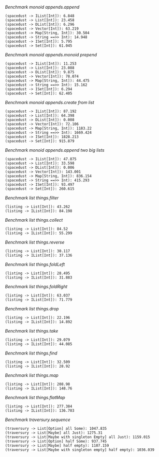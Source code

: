 _Benchmark monoid appends.append_

    (spacedust -> IList[Int]): 6.848
    (spacedust -> List[Int]): 23.458
    (spacedust -> DList[Int]): 6.296
    (spacedust -> Vector[Int]): 63.219
    (spacedust -> Map[String, Int]): 30.504
    (spacedust -> String ==>> Int): 14.948
    (spacedust -> ISet[Int]): 5.795
    (spacedust -> Set[Int]): 61.045
	
_Benchmark monoid appends.monoid prepend_

    (spacedust -> IList[Int]): 11.253
    (spacedust -> List[Int]): 23.088
    (spacedust -> DList[Int]): 9.875
    (spacedust -> Vector[Int]): 78.074
    (spacedust -> Map[String, Int]): 44.475
    (spacedust -> String ==>> Int): 15.162
    (spacedust -> ISet[Int]): 6.294
    (spacedust -> Set[Int]): 62.405
	
_Benchmark monoid appends.create from list_

    (spacedust -> IList[Int]): 87.192
    (spacedust -> List[Int]): 64.398
    (spacedust -> DList[Int]): 0.008
    (spacedust -> Vector[Int]): 72.106
    (spacedust -> Map[String, Int]): 1183.22
    (spacedust -> String ==>> Int): 1669.424
    (spacedust -> ISet[Int]): 1828.213
    (spacedust -> Set[Int]): 915.879
	
_Benchmark monoid appends.append two big lists_

    (spacedust -> IList[Int]): 47.875
    (spacedust -> List[Int]): 33.598
    (spacedust -> DList[Int]): 0.006
    (spacedust -> Vector[Int]): 143.001
    (spacedust -> Map[String, Int]): 836.154
    (spacedust -> String ==>> Int): 415.293
    (spacedust -> ISet[Int]): 93.497
    (spacedust -> Set[Int]): 260.615
	
_Benchmark list things.filter_

    (listing -> List[Int]): 43.262
    (listing -> IList[Int]): 84.198
	
_Benchmark list things.collect_

    (listing -> List[Int]): 84.52
    (listing -> IList[Int]): 55.299
	
_Benchmark list things.reverse_

    (listing -> List[Int]): 30.117
    (listing -> IList[Int]): 37.136
	
_Benchmark list things.foldLeft_

    (listing -> List[Int]): 28.495
    (listing -> IList[Int]): 31.883
	
_Benchmark list things.foldRight_

    (listing -> List[Int]): 63.037
    (listing -> IList[Int]): 71.779
	
_Benchmark list things.drop_

    (listing -> List[Int]): 22.196
    (listing -> IList[Int]): 14.892
	
_Benchmark list things.take_

    (listing -> List[Int]): 29.079
    (listing -> IList[Int]): 44.085
	
_Benchmark list things.find_

    (listing -> List[Int]): 32.509
    (listing -> IList[Int]): 28.92
	
_Benchmark list things.map_

    (listing -> List[Int]): 208.98
    (listing -> IList[Int]): 148.76
	
_Benchmark list things.flatMap_

    (listing -> List[Int]): 277.384
    (listing -> IList[Int]): 136.703
	
_Benchmark traversury.sequence_

    (traversury -> List[Option] all Some): 1047.835
    (traversury -> List[Maybe] all Just): 1275.31
    (traversury -> List[Maybe with singleton Empty] all Just): 1159.015
    (traversury -> List[Option] half Some): 937.745
    (traversury -> List[Maybe] half empty): 1107.159
    (traversury -> List[Maybe with singleton empty] half empty): 1036.039

